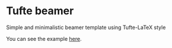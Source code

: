 # Tufte beamer
Simple and minimalistic beamer template using Tufte-LaTeX style

You can see the example [here](https://github.com/ViniciusBRodrigues/simple-tufte-beamer/blob/master/tufte-style.pdf).
